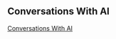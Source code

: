 ## Conversations With AI

[Conversations With AI](https://github.com/kevinfreeman1101/blog/tree/main/AI%20Conversations)